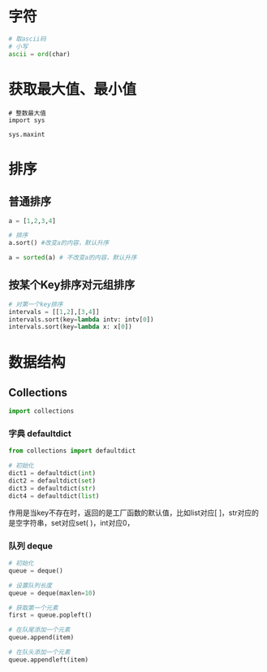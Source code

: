 # 字符

```python
# 取ascii码
# 小写
ascii = ord(char)
```

# 获取最大值、最小值

```
# 整数最大值
import sys

sys.maxint
```



# 排序

## 普通排序

```python
a = [1,2,3,4]

# 排序
a.sort() #改变a的内容，默认升序

a = sorted(a) # 不改变a的内容，默认升序
```

## 按某个Key排序对元组排序

```python
# 对第一个key排序
intervals = [[1,2],[3,4]] 
intervals.sort(key=lambda intv: intv[0])
intervals.sort(key=lambda x: x[0])
```



# 数据结构

## Collections

```python
import collections
```

### 字典 defaultdict

```python
from collections import defaultdict

# 初始化
dict1 = defaultdict(int)
dict2 = defaultdict(set)
dict3 = defaultdict(str)
dict4 = defaultdict(list)
```

作用是当key不存在时，返回的是工厂函数的默认值，比如list对应[ ]，str对应的是空字符串，set对应set( )，int对应0，



### 队列 deque

```python
# 初始化
queue = deque()

# 设置队列长度
queue = deque(maxlen=10)

# 获取第一个元素
first = queue.popleft()

# 在队尾添加一个元素
queue.append(item)

# 在队头添加一个元素
queue.appendleft(item)
```

